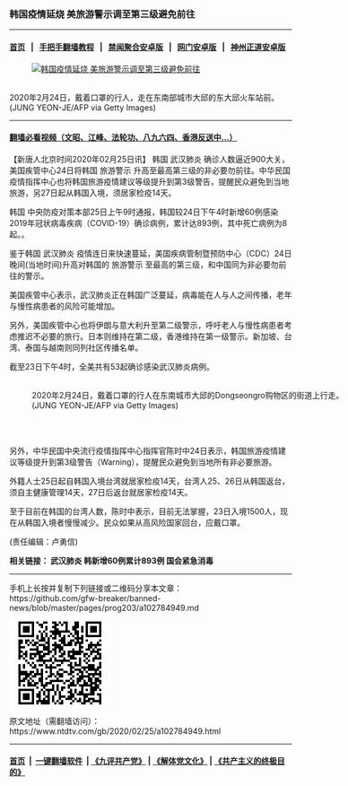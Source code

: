 ### 韩国疫情延烧 美旅游警示调至第三级避免前往
------------------------

#### [首页](https://github.com/gfw-breaker/banned-news/blob/master/README.md) &nbsp;&nbsp;|&nbsp;&nbsp; [手把手翻墙教程](https://github.com/gfw-breaker/guides/wiki) &nbsp;&nbsp;|&nbsp;&nbsp; [禁闻聚合安卓版](https://github.com/gfw-breaker/bn-android) &nbsp;&nbsp;|&nbsp;&nbsp; [网门安卓版](https://github.com/oGate2/oGate) &nbsp;&nbsp;|&nbsp;&nbsp; [神州正道安卓版](https://github.com/SzzdOgate/update) 



<div><div class="featured_image">
 <a href="https://i.ntdtv.com/assets/uploads/2020/02/GettyImages-1202928633.jpg" target="_blank">
  <figure>
   <img alt="韩国疫情延烧 美旅游警示调至第三级避免前往" src="https://i.ntdtv.com/assets/uploads/2020/02/GettyImages-1202928633-800x450.jpg"/>
  </figure><br/>
 </a>
 <span class="caption">
  2020年2月24日，戴着口罩的行人，走在东南部城市大邱的东大邱火车站前。(JUNG YEON-JE/AFP via Getty Images)
 </span>
</div>
</div><hr/>

#### [翻墙必看视频（文昭、江峰、法轮功、八九六四、香港反送中...）](https://github.com/gfw-breaker/banned-news/blob/master/pages/link3.md)

<div><div class="post_content" itemprop="articleBody">
 <p>
  【新唐人北京时间2020年02月25日讯】
  <ok href="https://www.ntdtv.com/gb/韩国.htm">
   韩国
  </ok>
  <ok href="https://www.ntdtv.com/gb/武汉肺炎.htm">
   武汉肺炎
  </ok>
  确诊人数逼近900大关，美国疾管中心24日将韩国
  <ok href="https://www.ntdtv.com/gb/旅游警示.htm">
   旅游警示
  </ok>
  升高至最高第三级的非必要勿前往。中华民国疫情指挥中心也将韩国旅游疫情建议等级提升到第3级警告，提醒民众避免到当地旅游，另27日起从韩国入境，须居家检疫14天。
 </p>
 <p>
  <ok href="https://www.ntdtv.com/gb/韩国.htm">
   韩国
  </ok>
  中央防疫对策本部25日上午9时通报，韩国较24日下午4时新增60例感染2019年冠状病毒疾病（COVID-19）确诊病例，累计达893例，其中死亡病例为8起。。
 </p>
 <p>
  鉴于韩国
  <ok href="https://www.ntdtv.com/gb/武汉肺炎.htm">
   武汉肺炎
  </ok>
  疫情连日来快速蔓延，美国疾病管制暨预防中心（CDC）24日晚间(当地时间)升高对韩国的
  <ok href="https://www.ntdtv.com/gb/旅游警示.htm">
   旅游警示
  </ok>
  至最高的第三级，和中国同为非必要勿前往的警示。
 </p>
 <p>
  美国疾管中心表示，武汉肺炎正在韩国广泛蔓延，病毒能在人与人之间传播，老年与慢性病患者的风险可能增加。
 </p>
 <p>
  另外，美国疾管中心也将伊朗与意大利升至第二级警示，呼吁老人与慢性病患者考虑推迟不必要的旅行。日本则维持在第二级，香港维持在第一级警示。新加坡、台湾、泰国与越南则同列社区传播名单。
 </p>
 <p>
  截至23日下午4时，全美共有53起确诊感染武汉肺炎病例。
 </p>
 <figure class="wp-caption alignnone" id="attachment_102784962" style="width: 600px">
  <img alt="" class="size-medium wp-image-102784962" src="https://i.ntdtv.com/assets/uploads/2020/02/GettyImages-1202944700-600x396.jpg">
   <br/><figcaption class="wp-caption-text">
    2020年2月24日，戴着口罩的行人在东南城市大邱的Dongseongro购物区的街道上行走。(JUNG YEON-JE/AFP via Getty Images)
   </figcaption><br/>
  </img>
 </figure><br/>
 <p>
  另外，中华民国中央流行疫情指挥中心指挥官陈时中24日表示，韩国旅游疫情建议等级提升到第3级警告（Warning），提醒民众避免到当地所有非必要旅游。
 </p>
 <p>
  外籍人士25日起自韩国入境台湾就居家检疫14天，台湾人25、26日从韩国返台，须自主健康管理14天，27日后返台就居家检疫14天。
 </p>
 <p>
  至于目前在韩国的台湾人数，陈时中表示，目前无法掌握，23日入境1500人，现在从韩国入境者慢慢减少。民众如果从高风险国家回台，应戴口罩。
 </p>
 <p>
  (责任编辑：卢勇信)
 </p>
 <p>
  <b>
   相关链接：
   <ok href="https://www.ntdtv.com/gb/2020/02/25/a102784917.html">
    武汉肺炎 韩新增60例累计893例 国会紧急消毒
   </ok>
  </b>
 </p>
 <div class="single_ad">
 </div>
</div>
</div>
<hr/>
手机上长按并复制下列链接或二维码分享本文章：<br/>
https://github.com/gfw-breaker/banned-news/blob/master/pages/prog203/a102784949.md <br/>
<a href='https://github.com/gfw-breaker/banned-news/blob/master/pages/prog203/a102784949.md'><img src='https://github.com/gfw-breaker/banned-news/blob/master/pages/prog203/a102784949.md.png'/></a> <br/>
原文地址（需翻墙访问）：https://www.ntdtv.com/gb/2020/02/25/a102784949.html


------------------------
#### [首页](https://github.com/gfw-breaker/banned-news/blob/master/README.md) &nbsp;|&nbsp; [一键翻墙软件](https://github.com/gfw-breaker/nogfw/blob/master/README.md) &nbsp;| [《九评共产党》](https://github.com/gfw-breaker/9ping.md/blob/master/README.md#九评之一评共产党是什么) | [《解体党文化》](https://github.com/gfw-breaker/jtdwh.md/blob/master/README.md) | [《共产主义的终极目的》](https://github.com/gfw-breaker/gczydzjmd.md/blob/master/README.md)


<img src='http://gfw-breaker.win/banned-news/pages/prog203/a102784949.md' width='0px' height='0px'/>